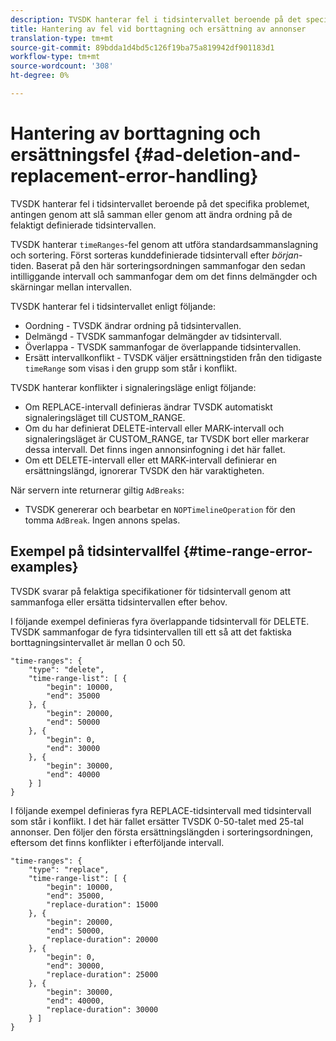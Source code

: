 ```yaml
---
description: TVSDK hanterar fel i tidsintervallet beroende på det specifika problemet, antingen genom att slå samman eller genom att ändra ordning på de felaktigt definierade tidsintervallen.
title: Hantering av fel vid borttagning och ersättning av annonser
translation-type: tm+mt
source-git-commit: 89bdda1d4bd5c126f19ba75a819942df901183d1
workflow-type: tm+mt
source-wordcount: '308'
ht-degree: 0%

---
```



# Hantering av borttagning och ersättningsfel {#ad-deletion-and-replacement-error-handling}

TVSDK hanterar fel i tidsintervallet beroende på det specifika problemet, antingen genom att slå samman eller genom att ändra ordning på de felaktigt definierade tidsintervallen.

TVSDK hanterar `timeRanges`-fel genom att utföra standardsammanslagning och sortering. Först sorteras kunddefinierade tidsintervall efter *början*-tiden. Baserat på den här sorteringsordningen sammanfogar den sedan intilliggande intervall och sammanfogar dem om det finns delmängder och skärningar mellan intervallen.

TVSDK hanterar fel i tidsintervallet enligt följande:

* Oordning - TVSDK ändrar ordning på tidsintervallen.
* Delmängd - TVSDK sammanfogar delmängder av tidsintervall.
* Överlappa - TVSDK sammanfogar de överlappande tidsintervallen.
* Ersätt intervallkonflikt - TVSDK väljer ersättningstiden från den tidigaste `timeRange` som visas i den grupp som står i konflikt.

TVSDK hanterar konflikter i signaleringsläge enligt följande:

* Om REPLACE-intervall definieras ändrar TVSDK automatiskt signaleringsläget till CUSTOM_RANGE.
* Om du har definierat DELETE-intervall eller MARK-intervall och signaleringsläget är CUSTOM_RANGE, tar TVSDK bort eller markerar dessa intervall. Det finns ingen annonsinfogning i det här fallet.
* Om ett DELETE-intervall eller ett MARK-intervall definierar en ersättningslängd, ignorerar TVSDK den här varaktigheten.

När servern inte returnerar giltig `AdBreaks`:

* TVSDK genererar och bearbetar en `NOPTimelineOperation` för den tomma `AdBreak`. Ingen annons spelas.

## Exempel på tidsintervallfel {#time-range-error-examples}

TVSDK svarar på felaktiga specifikationer för tidsintervall genom att sammanfoga eller ersätta tidsintervallen efter behov.

I följande exempel definieras fyra överlappande tidsintervall för DELETE. TVSDK sammanfogar de fyra tidsintervallen till ett så att det faktiska borttagningsintervallet är mellan 0 och 50.

```
"time-ranges": {
    "type": "delete",
    "time-range-list": [ {
        "begin": 10000,
        "end": 35000
    }, {
        "begin": 20000,
        "end": 50000
    }, {
        "begin": 0,
        "end": 30000
    }, {
        "begin": 30000,
        "end": 40000
    } ]
}
```

I följande exempel definieras fyra REPLACE-tidsintervall med tidsintervall som står i konflikt. I det här fallet ersätter TVSDK 0-50-talet med 25-tal annonser. Den följer den första ersättningslängden i sorteringsordningen, eftersom det finns konflikter i efterföljande intervall.

```
"time-ranges": {
    "type": "replace",
    "time-range-list": [ {
        "begin": 10000,
        "end": 35000,
        "replace-duration": 15000
    }, {
        "begin": 20000,
        "end": 50000,
        "replace-duration": 20000
    }, {
        "begin": 0,
        "end": 30000,
        "replace-duration": 25000
    }, {
        "begin": 30000,
        "end": 40000,
        "replace-duration": 30000
    } ]
}
```

